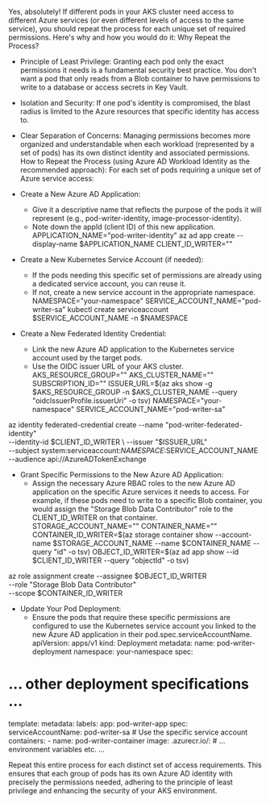 Yes, absolutely! If different pods in your AKS cluster need access to different Azure services (or even different levels of access to the same service), you should repeat the process for each unique set of required permissions.
Here's why and how you would do it:
Why Repeat the Process?
 * Principle of Least Privilege: Granting each pod only the exact permissions it needs is a fundamental security best practice. You don't want a pod that only reads from a Blob container to have permissions to write to a database or access secrets in Key Vault.
 * Isolation and Security: If one pod's identity is compromised, the blast radius is limited to the Azure resources that specific identity has access to.
 * Clear Separation of Concerns: Managing permissions becomes more organized and understandable when each workload (represented by a set of pods) has its own distinct identity and associated permissions.
How to Repeat the Process (using Azure AD Workload Identity as the recommended approach):
For each set of pods requiring a unique set of Azure service access:
 * Create a New Azure AD Application:
   * Give it a descriptive name that reflects the purpose of the pods it will represent (e.g., pod-writer-identity, image-processor-identity).
   * Note down the appId (client ID) of this new application.
   APPLICATION_NAME="pod-writer-identity"
az ad app create --display-name $APPLICATION_NAME
CLIENT_ID_WRITER="<new-app-id>"

 * Create a New Kubernetes Service Account (if needed):
   * If the pods needing this specific set of permissions are already using a dedicated service account, you can reuse it.
   * If not, create a new service account in the appropriate namespace.
   NAMESPACE="your-namespace"
SERVICE_ACCOUNT_NAME="pod-writer-sa"
kubectl create serviceaccount $SERVICE_ACCOUNT_NAME -n $NAMESPACE

 * Create a New Federated Identity Credential:
   * Link the new Azure AD application to the Kubernetes service account used by the target pods.
   * Use the OIDC issuer URL of your AKS cluster.
   AKS_RESOURCE_GROUP="<your-aks-resource-group>"
AKS_CLUSTER_NAME="<your-aks-cluster-name>"
SUBSCRIPTION_ID="<your-azure-subscription-id>"
ISSUER_URL=$(az aks show -g $AKS_RESOURCE_GROUP -n $AKS_CLUSTER_NAME --query "oidcIssuerProfile.issuerUri" -o tsv)
NAMESPACE="your-namespace"
SERVICE_ACCOUNT_NAME="pod-writer-sa"

az identity federated-credential create --name "pod-writer-federated-identity" \
    --identity-id $CLIENT_ID_WRITER \
    --issuer "$ISSUER_URL" \
    --subject system:serviceaccount:$NAMESPACE:$SERVICE_ACCOUNT_NAME \
    --audience api://AzureADTokenExchange

 * Grant Specific Permissions to the New Azure AD Application:
   * Assign the necessary Azure RBAC roles to the new Azure AD application on the specific Azure services it needs to access. For example, if these pods need to write to a specific Blob container, you would assign the "Storage Blob Data Contributor" role to the CLIENT_ID_WRITER on that container.
   STORAGE_ACCOUNT_NAME="<your-storage-account-name>"
CONTAINER_NAME="<your-writer-container-name>"
CONTAINER_ID_WRITER=$(az storage container show --account-name $STORAGE_ACCOUNT_NAME --name $CONTAINER_NAME --query "id" -o tsv)
OBJECT_ID_WRITER=$(az ad app show --id $CLIENT_ID_WRITER --query "objectId" -o tsv)

az role assignment create --assignee $OBJECT_ID_WRITER \
    --role "Storage Blob Data Contributor" \
    --scope $CONTAINER_ID_WRITER

 * Update Your Pod Deployment:
   * Ensure the pods that require these specific permissions are configured to use the Kubernetes service account you linked to the new Azure AD application in their pod.spec.serviceAccountName.
   apiVersion: apps/v1
kind: Deployment
metadata:
  name: pod-writer-deployment
  namespace: your-namespace
spec:
  # ... other deployment specifications ...
  template:
    metadata:
      labels:
        app: pod-writer-app
    spec:
      serviceAccountName: pod-writer-sa # Use the specific service account
      containers:
      - name: pod-writer-container
        image: <your-acr-name>.azurecr.io/<your-writer-app-image>:<tag>
        # ... environment variables etc. ...

Repeat this entire process for each distinct set of access requirements. This ensures that each group of pods has its own Azure AD identity with precisely the permissions needed, adhering to the principle of least privilege and enhancing the security of your AKS environment.
